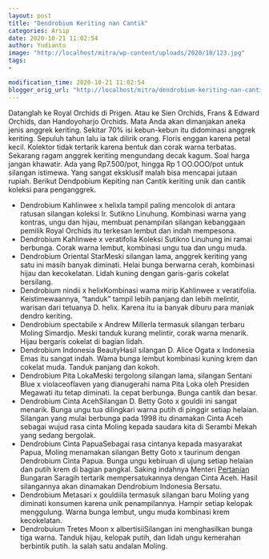 ```yaml
---
layout: post
title: "Dendrobium Keriting nan Cantik"
categories: Arsip
date: 2020-10-21 11:02:54
author: Yudianto
image: "http://localhost/mitra/wp-content/uploads/2020/10/123.jpg"
tags:
- 

modification_time: 2020-10-21 11:02:54
blogger_orig_url: "http://localhost/mitra/dendrobium-keriting-nan-cantik.html"
---
```


Datanglah ke Royal Orchids di Prigen. Atau ke Sien Orchids, Frans &amp; Edward Orchids, dan Handoyoharjo Orchids. Mata Anda akan dimanjakan aneka jenis anggrek keriting. Sekitar 70% isi kebun-kebun itu didominasi anggrek keriting.
Sepuluh tahun lalu ia tak dilirik orang. Floris enggan karena petal kecil. Kolektor tidak tertarik karena bentuk dan corak warna terbatas. Sekarang ragam anggrek keriting mengundang decak kagum.
Soal harga jangan khawatir. Ada yang Rp7.500/pot, hingga Rp 1 OO.OOO/pot untuk silangan istimewa. Yang sangat eksklusif malah bisa mencapai jutaan rupiah. Berikut Dendpobium Kepiting nan Cantik keriting unik dan cantik koleksi para penganggrek.
<ul>
 	<li>Dendrobium Kahlinwee x helixIa tampil paling mencolok di antara ratusan silangan koleksi Ir. Sutikno Linuhung. Kombinasi warna yang kontras, ungu dan hijau, membuat penampilan silangan kebanggaan pemilik Royal Orchids itu terkesan lembut dan indah mempesona.</li>
 	<li>Dendrobium Kahlinwee x veratifolia
Koleksi Sutikno Linuhung ini ramai berbunga. Corak warna lembut, kombinasi ungu tua dan ungu muda.</li>
 	<li>Dendrobium Oriental StarMeski silangan lama, anggrek keriting yang satu ini masih banyak diminati. Helai bunga berwarna cerah, kombinasi hijau dan kecokelatan. Lidah kuning dengan garis-garis cokelat bersilang.</li>
 	<li>Dendrobium nindii x helixKombinasi wama mirip Kahlinwee x veratifolia. Keistimewaannya, “tanduk” tampil lebih panjang dan lebih melintir, warisan dari tetuanya D. helix. Karena itu ia banyak diburu para maniak dendro keriting.</li>
 	<li>Dendrobium spectabile x Andrew MillerIa termasuk silangan terbaru Moling Simardjo. Meski tanduk kurang melintir, corak warna menarik. Hijau bergaris cokelat di bagian lidah.</li>
 	<li>Dendrobium Indonesia BeautyHasil silangan D. Alice Ogata x Indonesia Emas itu sangat indah. Wama bunga lembut kombinasi kuning krem dan cokelat muda. Tanduk panjang dan kokoh.</li>
 	<li>Dendrobium Pita LokaMeski tergolong silangan lama, silangan Sentani Blue x violaceoflaven yang dianugerahi nama Pita Loka oleh Presiden Megawati itu tetap diminati. Ia cepat berbunga. Bunga cantik dan besar.</li>
 	<li>Dendrobium Cinta AcehSilangan D. Betty Goto x gouldii ini sangat menarik. Bunga ungu tua dilingkari warna putih di pinggir setiap helaian. Silangan yang mulai berbunga pada 1998 itu dinamakan Cinta Aceh sebagai wujud rasa cinta Moling kepada saudara kita di Serambi Mekah yang sedang bergolak.</li>
 	<li>Dendrobium Cinta PapuaSebagai rasa cintanya kepada masyarakat Papua, Moling menamakan silangan Betty Goto x taurinum dengan Dendrobium Cinta Papua. Bunga ungu kebiruan di ujung setiap helaian dan putih krem di bagian pangkal. Saking indahnya Menteri <a class="wpil_keyword_link" href="http://127.0.0.1/mitra/pertanian"   title="Pertanian" data-wpil-keyword-link="linked">Pertanian</a> Bungaran Saragih tertarik mempersatukannya dengan Cinta Aceh. Hasil silangannya akan dinamakan Dendrobium Indonesia Bersatu.</li>
 	<li>Dendrobium Metasari x gouldiiIa termasuk silangan baru Moling yang diminati konsumen karena unik penampilannya. Hampir setiap kelopak menggulung. Warna bunga lembut, ungu muda kombinasi krem kecokelatan.</li>
 	<li>Dendrobuium Tretes Moon x albertisiiSilangan ini menghasilkan bunga tiga warna. Tanduk hijau, kelopak putih, dan lidah ungu kemerahan berbintik putih. Ia salah satu andalan Moling.</li>
</ul>
